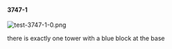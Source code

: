 #### 3747-1
![test-3747-1-0.png](https://github.com/lil-lab/nlvr/raw/master/nlvr/test/images/0/test-3747-1-0.png "test-3747-1-0.png")

there is exactly one tower with a blue block at the base
